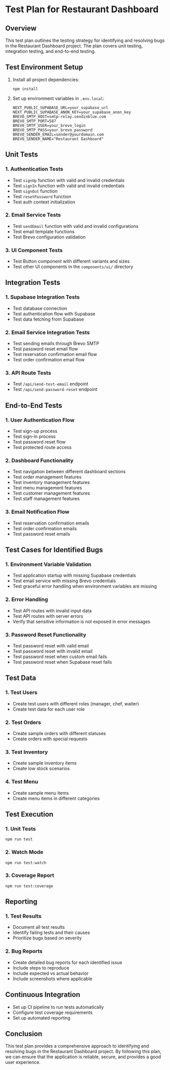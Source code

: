 # Test Plan for Restaurant Dashboard

## Overview
This test plan outlines the testing strategy for identifying and resolving bugs in the Restaurant Dashboard project. The plan covers unit testing, integration testing, and end-to-end testing.

## Test Environment Setup

1. Install all project dependencies:
   ```
   npm install
   ```

2. Set up environment variables in `.env.local`:
   ```
   NEXT_PUBLIC_SUPABASE_URL=your_supabase_url
   NEXT_PUBLIC_SUPABASE_ANON_KEY=your_supabase_anon_key
   BREVO_SMTP_HOST=smtp-relay.sendinblue.com
   BREVO_SMTP_PORT=587
   BREVO_SMTP_USER=your_brevo_login
   BREVO_SMTP_PASS=your_brevo_password
   BREVO_SENDER_EMAIL=sender@yourdomain.com
   BREVO_SENDER_NAME="Restaurant Dashboard"
   ```

## Unit Tests

### 1. Authentication Tests
- Test `signUp` function with valid and invalid credentials
- Test `signIn` function with valid and invalid credentials
- Test `signOut` function
- Test `resetPassword` function
- Test auth context initialization

### 2. Email Service Tests
- Test `sendEmail` function with valid and invalid configurations
- Test email template functions
- Test Brevo configuration validation

### 3. UI Component Tests
- Test Button component with different variants and sizes
- Test other UI components in the `components/ui/` directory

## Integration Tests

### 1. Supabase Integration Tests
- Test database connection
- Test authentication flow with Supabase
- Test data fetching from Supabase

### 2. Email Service Integration Tests
- Test sending emails through Brevo SMTP
- Test password reset email flow
- Test reservation confirmation email flow
- Test order confirmation email flow

### 3. API Route Tests
- Test `/api/send-test-email` endpoint
- Test `/api/send-password-reset` endpoint

## End-to-End Tests

### 1. User Authentication Flow
- Test sign-up process
- Test sign-in process
- Test password reset flow
- Test protected route access

### 2. Dashboard Functionality
- Test navigation between different dashboard sections
- Test order management features
- Test inventory management features
- Test menu management features
- Test customer management features
- Test staff management features

### 3. Email Notification Flow
- Test reservation confirmation emails
- Test order confirmation emails
- Test password reset emails

## Test Cases for Identified Bugs

### 1. Environment Variable Validation
- Test application startup with missing Supabase credentials
- Test email service with missing Brevo credentials
- Test graceful error handling when environment variables are missing

### 2. Error Handling
- Test API routes with invalid input data
- Test API routes with server errors
- Verify that sensitive information is not exposed in error messages

### 3. Password Reset Functionality
- Test password reset with valid email
- Test password reset with invalid email
- Test password reset when custom email fails
- Test password reset when Supabase reset fails

## Test Data

### 1. Test Users
- Create test users with different roles (manager, chef, waiter)
- Create test data for each user role

### 2. Test Orders
- Create sample orders with different statuses
- Create orders with special requests

### 3. Test Inventory
- Create sample inventory items
- Create low stock scenarios

### 4. Test Menu
- Create sample menu items
- Create menu items in different categories

## Test Execution

### 1. Unit Tests
```
npm run test
```

### 2. Watch Mode
```
npm run test:watch
```

### 3. Coverage Report
```
npm run test:coverage
```

## Reporting

### 1. Test Results
- Document all test results
- Identify failing tests and their causes
- Prioritize bugs based on severity

### 2. Bug Reports
- Create detailed bug reports for each identified issue
- Include steps to reproduce
- Include expected vs actual behavior
- Include screenshots where applicable

## Continuous Integration
- Set up CI pipeline to run tests automatically
- Configure test coverage requirements
- Set up automated reporting

## Conclusion
This test plan provides a comprehensive approach to identifying and resolving bugs in the Restaurant Dashboard project. By following this plan, we can ensure that the application is reliable, secure, and provides a good user experience.